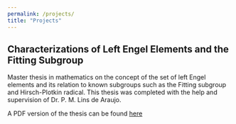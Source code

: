 ```yaml
---
permalink: /projects/
title: "Projects"
---
```


## Characterizations of Left Engel Elements and the Fitting Subgroup

Master thesis in mathematics on the concept of the set of left Engel elements and its relation to known subgroups such as the Fitting subgroup and Hirsch-Plotkin radical.
This thesis was completed with the help and supervision of Dr. P. M. Lins de Araujo.

A PDF version of the thesis can be found [here](https://runebuckinx.github.io/files/Thesis_Rune_Buckinx.pdf) 